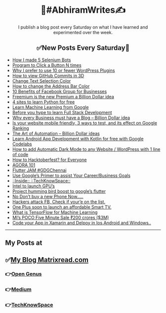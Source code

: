 <h1 align="center">
	📰#AbhiramWrites✍
</h1>
<p align="center">
	I publish a blog post every Saturday on what I have learned and experimented over the week.
</p>
<h2 align="center">
	✅New Posts Every Saturday🚀
</h2>

<!-- BLOG-POST-LIST:START -->
- [How I made 5 Selenium Bots](https://matrixread.com/how-i-made-5-selenium-bots/)
- [Program to Click a Button N times](https://matrixread.com/program-to-click-a-button-n-times/)
- [Why I prefer to use 10 or fewer WordPress Plugins](https://matrixread.com/why-i-prefer-10-or-fewer-wordpress-plugins/)
- [How to view GitHub Commits in 3D](https://matrixread.com/how-to-view-github-commits-in-3d/)
- [Change Text Selection Color](https://matrixread.com/change-text-selection-color/)
- [How to change the Address Bar Color](https://matrixread.com/how-to-change-the-address-bar-color/)
- [10 Benefits of Facebook Group for Businesses](https://matrixread.com/10-benefits-of-facebook-group-for-businesses/)
- [Freemium is the new Premium a Billion Dollar idea](https://matrixread.com/freemium-is-the-new-premium-idea/)
- [4 sites to learn Python for free](https://matrixread.com/learn-python-3-free/)
- [Learn Machine Learning from Google](https://matrixread.com/machine-learning-google/)
- [Before you hype to learn Full Stack Development](https://matrixread.com/learn-full-stack-development/)
- [Why every Business must have a Blog – Billion Dollar idea](https://matrixread.com/why-every-business-must-have-a-blog/)
- [Is your website mobile friendly, 3 ways to test, and its effect on Google Ranking](https://matrixread.com/is-your-website-mobile-friendly/)
- [The Art of Automation – Billion Dollar ideas](https://matrixread.com/the-art-of-automation-billion-dollar-idea/)
- [Learn Android App Development with Kotlin for free with Google Codelabs](https://matrixread.com/learn-android-app-development-with-kotlin-for-free/)
- [How to add Automatic Dark Mode to any Website / WordPress with 1 line of code](https://matrixread.com/automatic-dark-mode/)
- [How to Hacktoberfest? for Everyone](https://medium.com/@abhiram.reddy/how-to-hacktoberfest-for-everyone-7e15041d0e65?source=rss-749059a17694------2)
- [AGORA 101](https://medium.com/fnplus/agora-101-4805256a25ff?source=rss-749059a17694------2)
- [Flutter JAM #GDGChennai](https://medium.com/fnplus/flutter-jam-gdgchennai-b36f8539c7fb?source=rss-749059a17694------2)
- [Use Google’s Primer to assist Your Career/Business Goals](https://techknowspace.wordpress.com/2019/02/05/use-googles-primer-to-assist-your-career-business-goals/)
- [::Inside::                                       ::TechKnowSpace::](https://techknowspace.wordpress.com/2019/01/01/inside-techknowspace/)
- [Intel to launch GPU’s](https://techknowspace.wordpress.com/2018/12/26/intel-to-launch-gpus/)
- [Project humming bird boost to google’s flutter](https://techknowspace.wordpress.com/2018/12/10/flutter/)
- [No Don’t buy a new Phone Now…..](https://techknowspace.wordpress.com/2018/11/28/no-dont-buy-a-new-phone-now/)
- [Hackers attack FB, Check if your’e on the list.](https://techknowspace.wordpress.com/2018/10/13/hackers-attack-fb-check-if-youre-on-the-list/)
- [One Plus soon to launch an affordable Smart TV.](https://techknowspace.wordpress.com/2018/09/18/one-plus-working-on-an-affordable-smart-tv/)
- [What is TensorFlow for Machine Learning](https://techknowspace.wordpress.com/2018/09/11/what-is-tensorflow-for-machine-learning/)
- [MI’s POCO Five Minute Sale ₹200 crores ($3M)](https://techknowspace.wordpress.com/2018/09/04/mis-poco-five-minute-sale-%e2%82%b9200-crores-3m/)
- [Code your App in Xamarin and Delpoy in Ios,Android and Windows..](https://techknowspace.wordpress.com/2018/09/03/code-your-app-in-xamarin-and-delpoy-in-iosandroid-and-windows/)
<!-- BLOG-POST-LIST:END -->

***
## My Posts at
## ✅[My Blog Matrixread.com](https://matrixread.com/author/abhiramreddy31/)

### 👉[Open Genus](https://iq.opengenus.org/author/abhiram/)

### 👉[Medium](https://medium.com/@abhiram.reddy)

### 👉[TechKnowSpace](https://techknowspace.wordpress.com/author/abhiramreddy31/)

